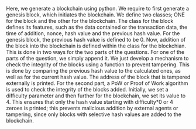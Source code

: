 Here, we generate a blockchain using python.
We require to first generate a genesis block, which initiates the blockchain.
We define two classes; ONE for the block and the other for the blockchain.
The class for the block defines its features, such as the data contained or the transaction data, the time of addition, nonce, hash value and the previous hash value. For the genesis block, the previous hash value is defined to be 0.
Now, addition of the block into the blockchain is defined within the class for the blockchian. This is done in two ways for the two parts of the questions. 
For one of the parts of the question, we simply append it. We just develop a mechanism to check the integrity of the blocks using a function to prevent tampering. This is done by comparing the previous hash value to the calculated ones, as well as for the current hash value. The address of the block that is tampered externally is printed.
For the second part, a PoW or Proof of Work algorithm is used to check the integrity of the blocks added. Initially, we set a difficulty parameter and then further for the blockchain, we set its value to 4.
This ensures that only the hash value starting with difficulty*0 or 4 zeroes is printed; this prevents malicious addition by external agents or tampering, since only blocks with selective hash values are added to the blockchain.
